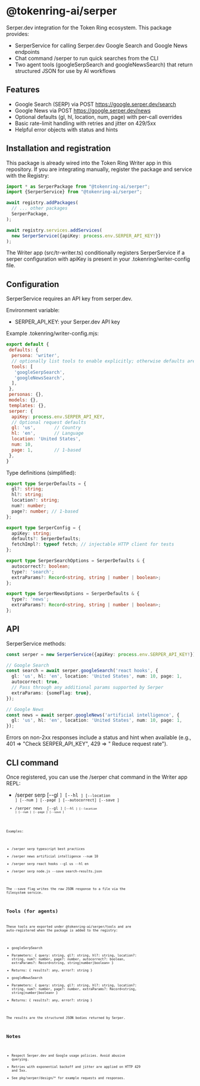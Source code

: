 # @tokenring-ai/serper

Serper.dev integration for the Token Ring ecosystem. This package provides:

- SerperService for calling Serper.dev Google Search and Google News endpoints
- Chat command /serper to run quick searches from the CLI
- Two agent tools (googleSerpSearch and googleNewsSearch) that return structured JSON for use by AI workflows

## Features

- Google Search (SERP) via POST https://google.serper.dev/search
- Google News via POST https://google.serper.dev/news
- Optional defaults (gl, hl, location, num, page) with per-call overrides
- Basic rate-limit handling with retries and jitter on 429/5xx
- Helpful error objects with status and hints

## Installation and registration

This package is already wired into the Token Ring Writer app in this repository. If you are integrating manually,
register the package and service with the Registry:

```ts
import * as SerperPackage from "@tokenring-ai/serper";
import {SerperService} from "@tokenring-ai/serper";

await registry.addPackages(
  // ... other packages
  SerperPackage,
);

await registry.services.addServices(
  new SerperService({apiKey: process.env.SERPER_API_KEY!})
);
```

The Writer app (src/tr-writer.ts) conditionally registers SerperService if a serper configuration with apiKey is present
in your .tokenring/writer-config file.

## Configuration

SerperService requires an API key from serper.dev.

Environment variable:

- SERPER_API_KEY: your Serper.dev API key

Example .tokenring/writer-config.mjs:

```js
export default {
 defaults: {
  persona: 'writer',
  // optionally list tools to enable explicitly; otherwise defaults are enabled
  tools: [
   'googleSerpSearch',
   'googleNewsSearch',
  ],
 },
 personas: {},
 models: {},
 templates: {},
 serper: {
  apiKey: process.env.SERPER_API_KEY,
  // Optional request defaults
  gl: 'us',       // Country
  hl: 'en',       // Language
  location: 'United States',
  num: 10,
  page: 1,        // 1-based
 },
}
```

Type definitions (simplified):

```ts
export type SerperDefaults = {
  gl?: string;
  hl?: string;
  location?: string;
  num?: number;
  page?: number; // 1-based
};

export type SerperConfig = {
  apiKey: string;
  defaults?: SerperDefaults;
  fetchImpl?: typeof fetch; // injectable HTTP client for tests
};

export type SerperSearchOptions = SerperDefaults & {
  autocorrect?: boolean;
  type?: 'search';
  extraParams?: Record<string, string | number | boolean>;
};

export type SerperNewsOptions = SerperDefaults & {
  type?: 'news';
  extraParams?: Record<string, string | number | boolean>;
};
```

## API

SerperService methods:

```ts
const serper = new SerperService({apiKey: process.env.SERPER_API_KEY!});

// Google Search
const search = await serper.googleSearch('react hooks', {
  gl: 'us', hl: 'en', location: 'United States', num: 10, page: 1,
  autocorrect: true,
  // Pass through any additional params supported by Serper
  extraParams: {someFlag: true},
});

// Google News
const news = await serper.googleNews('artificial intelligence', {
  gl: 'us', hl: 'en', location: 'United States', num: 10, page: 1,
});
```

Errors on non-2xx responses include a status and hint when available (e.g., 401 => "Check SERPER_API_KEY", 429 => "
Reduce request rate").

## CLI command

Once registered, you can use the /serper chat command in the Writer app REPL:

- /serper
  serp <query> [--gl <code>] [--hl <code>] [--location <string>] [--num <n>] [--page <n>] [--autocorrect] [--save <path>]
- /serper news <query> [--gl <code>] [--hl <code>] [--location <string>] [--num <n>] [--page <n>] [--save <path>]

Examples:

- /serper serp typescript best practices
- /serper news artificial intelligence --num 10
- /serper serp react hooks --gl us --hl en
- /serper serp node.js --save search-results.json

The --save flag writes the raw JSON response to a file via the filesystem service.

## Tools (for agents)

These tools are exported under @tokenring-ai/serper/tools and are auto-registered when the package is added to the
registry:

- googleSerpSearch
- Parameters: { query: string, gl?: string, hl?: string, location?: string, num?: number, page?: number, autocorrect?:
  boolean, extraParams?: Record<string, string|number|boolean> }
- Returns: { results?: any, error?: string }
- googleNewsSearch
- Parameters: { query: string, gl?: string, hl?: string, location?: string, num?: number, page?: number, extraParams?:
  Record<string, string|number|boolean> }
- Returns: { results?: any, error?: string }

The results are the structured JSON bodies returned by Serper.

## Notes

- Respect Serper.dev and Google usage policies. Avoid abusive querying.
- Retries with exponential backoff and jitter are applied on HTTP 429 and 5xx.
- See pkg/serper/design/* for example requests and responses.
